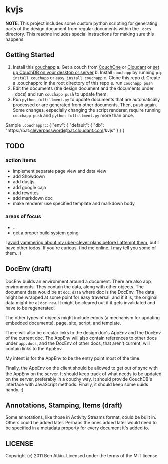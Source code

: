 kvjs
====

**NOTE**: This project includes some custom python scripting for generating parts of the design document from regular documents within the `_docs` directory. This readme includes special instructions for making sure this happens.

Getting Started
---------------

1.  Install this [couchapp](http://couchapp.org/)
    a.  Get a couch from [CouchOne](http://couchone.com/) or [Cloudant](http://cloudant.com/) or [set up CouchDB on your desktop or server](http://couchone.com/get)
    b.  Install `couchapp` by running `pip install couchapp` or `easy_install couchapp`
    c.  Clone this repo
    d.  Create a .couchapprc in the root directory of this repo
    e.  run `couchapp push`
2.  Edit the documents (the design document and the documents under \_docs) and run `couchapp push` to update them.
3.  Run `python fulfillment.py` to update documents that are automatically processed or are generated from other documents. Then, push again. Some changes, especially changing the script renderer, require running `couchapp push` and `python fulfillment.py` more than once.

Sample `.couchapprc`:
    {
      "env": {
        "default": {
          "db": "https://bat:cleverpassword@bat.cloudant.com/kvjs"
        }
      }
    }

TODO
----

### action items

* implement separate page view and data view
* add Showdown
* add dustjs
* add google caja
* add rewrites
* add markdown doc
* make renderer use specified template and markdown body

### areas of focus

* ...
* get a proper build system going

I [avoid yammering about my uber-clever plans before I attempt them](http://sivers.org/zipit "one of my favorite articles"), but I have other todos. If you're curious, find me online. I may tell you some of them. :)

DocEnv (draft)
--------------

DocEnv builds an environment around a document. There are also app
environments. They contain the data, along with other objects. The
document data would be at `doc.data` where doc is the DocEnv. The 
data might be wrapped at some point for easy traversal, and if it
is, the original data might be at `doc.raw`. It might be cleared
out if it gets invalidated and have to be regenerated.

The other types of objects might include edocs (a mechanism for
updating embedded documents), page, site, script, and template.

There will also be circular links to the design doc's AppEnv and
the DocEnv of the current doc. The AppEnv will also contain
references to other docs under `app.docs`, and the DocEnv of other
docs, that aren't current, will contain links to the AppEnv.

My intent is for the AppEnv to be the entry point most of the time.

Finally, the AppEnv on the client should be allowed to get out of
sync with the AppEnv on the server. It should keep track of what
needs to be updated on the server, preferably in a couchy way. It
should provide CouchDB's interface with JavaScript methods. Finally,
it should keep some uuids handy. :)

Annotations, Stamping, Items (draft)
------------------------------------

Some annotations, like those in Activity Streams format, could be built in. Others could be added later. Perhaps the ones added later would need to be specified in a metadata property for every document it's added to.

LICENSE
-------

Copyright (c) 2011 Ben Atkin. Licensed under the terms of the MIT license.
